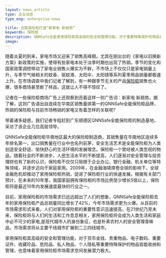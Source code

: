 ```yaml
---
layout: news_article
type: 企业动态
type_eng: enterprise-news

title: 全能保险柜打造“新家电 新趋势”
keywords: 保险柜
description: QNNSafe全能家用保险柜其高级的安全和管理功能，对于重要特殊保护的物品皆能收纳和管理，也意味着家用保险柜市场需求空间发展潜力极大。
image: 
---
```

随着炎夏的到来，家电市场又迎来了销售高峰期。尤其在刚出台的《家电以旧换新方案》新政策的实施，使得有些家电本处于淡季时期也出现了热销。季节的变化和国家政策调控带动了家电业销售火爆实为不鲜，不市场上不仅仅只是家电销量上升，与季节气候相关的蚊香、驱蚊液、太阳伞、太阳镜等系列夏季用品销量都极速上升。在市场调查中我们记者了解到，有一种跟季节无关的产品[保险柜](http://www.qnnsafe.com/)销售也火爆，很多商场甚至断了样品，这就让人不得不惊叹了。

记者在一些保险柜商场广告上还观察到亮着这样一则广告词：新家电 新趋势。据了解，这则广告语出自连续在华南区销售量排第一的QNNSafe全能保险柜品牌，热销的保险柜与目前市场畅销的家电又有着怎样的关联呢?

带着诸多疑惑，我们记者专程赶到广东顺德区QNNSafe全能保险柜的制造基地，采访了该企业几位高层领导。

QNNSafe全能保险柜华南地区最大的保险柜制造商，其销售量在华南地区连续多年排名第一，出口销售量在行业中也名列前茅，安全生活艺术是全能保险柜为人类创造安全舒适、愉快舒心的生活环境的发展理念。保险柜一个曾经被人类忽视的物品，随着社会的不断进步，人民生活水平的不断提高，人们逐渐对安全管理与投资理财也有了新的认识，保险柜不仅仅只局限于企业办公、银行金融、机关单位等特殊领域，并逐步迈向于家庭家用。2009年，在金融海啸席卷全球的影响下，全球金融危机却推动了家用保险柜热销，促进了保险柜行业的快速发展。根据有关部门预计，在未来的10年里，我国家庭拥有保险柜的市场比例至少增长5倍以上，保险柜将是最近10年内发展速度最快的行业之一。

目前，家用保险柜的市场需求已远远超出了人们的想象，QNNSafe全能保险柜去年的家用保险柜产品总销量同比增长了42%，今年市场需求更为火爆。从目前的市场需求形式来看，人们对家用保险柜的重要性意识迅速提高，在21世纪乃至未来，保险柜将与人们的生活和工作息息相关，家用保险柜将会成为人类生活和家庭中必不可少的家电,是现代城市人的身份象征，也是朴素农村人的安全管理青睐品，市场需求将从主要干线城市扩展到二三四线城市。

家用保险柜其高级的安全和管理功能，对于货币金钱、贵重物品、电子数码、重要证件、收藏珍品、危险品、私人物品、个人隐私等重要特殊保护的物品皆能收纳和管理，也意味着家用保险柜市场需求空间发展潜力极大。
